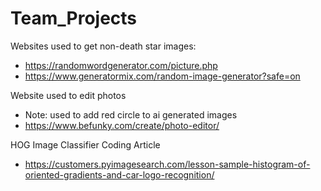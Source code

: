 # Team_Projects

Websites used to get non-death star images:
  * https://randomwordgenerator.com/picture.php
  * https://www.generatormix.com/random-image-generator?safe=on

Website used to edit photos
  * Note: used to add red circle to ai generated images
  * https://www.befunky.com/create/photo-editor/

HOG Image Classifier Coding Article
  * https://customers.pyimagesearch.com/lesson-sample-histogram-of-oriented-gradients-and-car-logo-recognition/
